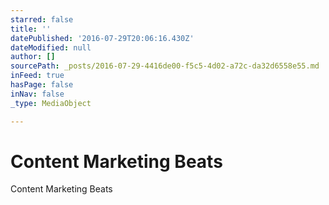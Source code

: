 ```yaml
---
starred: false
title: ''
datePublished: '2016-07-29T20:06:16.430Z'
dateModified: null
author: []
sourcePath: _posts/2016-07-29-4416de00-f5c5-4d02-a72c-da32d6558e55.md
inFeed: true
hasPage: false
inNav: false
_type: MediaObject

---
```

# Content Marketing Beats

Content Marketing Beats